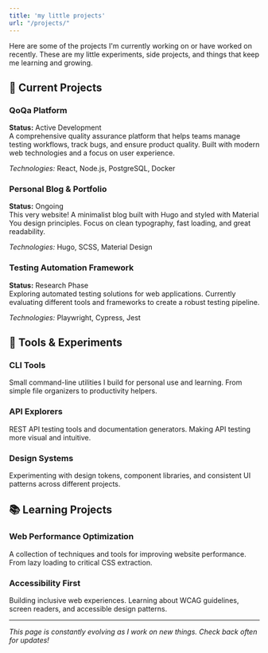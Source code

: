 ```yaml
---
title: 'my little projects'
url: "/projects/"
---
```


Here are some of the projects I'm currently working on or have worked on recently. These are my little experiments, side projects, and things that keep me learning and growing.

## 🚀 Current Projects

### QoQa Platform
**Status:** Active Development  
A comprehensive quality assurance platform that helps teams manage testing workflows, track bugs, and ensure product quality. Built with modern web technologies and a focus on user experience.

*Technologies:* React, Node.js, PostgreSQL, Docker

### Personal Blog & Portfolio
**Status:** Ongoing  
This very website! A minimalist blog built with Hugo and styled with Material You design principles. Focus on clean typography, fast loading, and great readability.

*Technologies:* Hugo, SCSS, Material Design

### Testing Automation Framework
**Status:** Research Phase  
Exploring automated testing solutions for web applications. Currently evaluating different tools and frameworks to create a robust testing pipeline.

*Technologies:* Playwright, Cypress, Jest

## 🔧 Tools & Experiments

### CLI Tools
Small command-line utilities I build for personal use and learning. From simple file organizers to productivity helpers.

### API Explorers
REST API testing tools and documentation generators. Making API testing more visual and intuitive.

### Design Systems
Experimenting with design tokens, component libraries, and consistent UI patterns across different projects.

## 📚 Learning Projects

### Web Performance Optimization
A collection of techniques and tools for improving website performance. From lazy loading to critical CSS extraction.

### Accessibility First
Building inclusive web experiences. Learning about WCAG guidelines, screen readers, and accessible design patterns.

---

*This page is constantly evolving as I work on new things. Check back often for updates!*